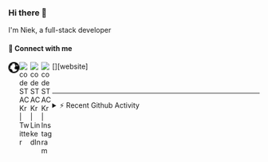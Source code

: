 ### Hi there 👋
I'm Niek, a full-stack developer

#### 📩 Connect with me

[<img align="left" alt="codeSTACKr.com" width="22px" src="https://raw.githubusercontent.com/iconic/open-iconic/master/svg/globe.svg" />][website]
[<img align="left" alt="codeSTACKr | Twitter" width="22px" src="https://cdn.jsdelivr.net/npm/simple-icons@v3/icons/twitter.svg" />][twitter]
[<img align="left" alt="codeSTACKr | LinkedIn" width="22px" src="https://cdn.jsdelivr.net/npm/simple-icons@v3/icons/linkedin.svg" />][linkedin]
[<img align="left" alt="codeSTACKr | Instagram" width="22px" src="https://cdn.jsdelivr.net/npm/simple-icons@v3/icons/instagram.svg" />][instagram]

<br/>

---

<details>
    <summary>⚡ Recent Github Activity</summary>


<details>
  <summary>⚡ Github Stats</summary>

  <img align="left" alt="codeSTACKr's Github Stats" src="https://github-readme-stats.codestackr.vercel.app/api?username=niekvandam&show_icons=true&hide_border=true" />

</details>


[twitter]: https://twitter.com/overclockedc
[instagram]: https://instagram.com/niekvandamn  
[linkedin]: https://www.linkedin.com/in/niek-van-dam-514711131/
